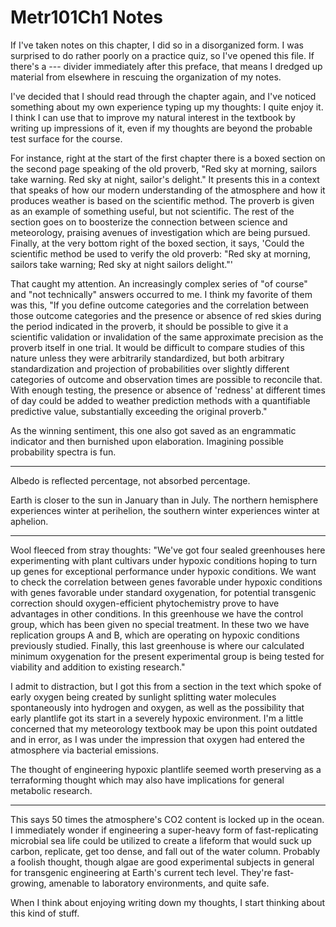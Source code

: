 # Metr101Ch1 Notes

If I've taken notes on this chapter, I did so in a disorganized form.  I was surprised to do rather poorly on a practice quiz, so I've opened this file.  If there's a --- divider immediately after this preface, that means I dredged up material from elsewhere in rescuing the organization of my notes.

I've decided that I should read through the chapter again, and I've noticed something about my own experience typing up my thoughts: I quite enjoy it.  I think I can use that to improve my natural interest in the textbook by writing up impressions of it, even if my thoughts are beyond the probable test surface for the course.

For instance, right at the start of the first chapter there is a boxed section on the second page speaking of the old proverb, "Red sky at morning, sailors take warning.  Red sky at night, sailor's delight."  It presents this in a context that speaks of how our modern understanding of the atmosphere and how it produces weather is based on the scientific method.  The proverb is given as an example of something useful, but not scientific.  The rest of the section goes on to boosterize the connection between science and meteorology, praising avenues of investigation which are being pursued.  Finally, at the very bottom right of the boxed section, it says, 'Could the scientific method be used to verify the old proverb: "Red sky at morning, sailors take warning; Red sky at night sailors delight."'

That caught my attention.  An increasingly complex series of "of course" and "not technically" answers occurred to me.  I think my favorite of them was this, "If you define outcome categories and the correlation between those outcome categories and the presence or absence of red skies during the period indicated in the proverb, it should be possible to give it a scientific validation or invalidation of the same approximate precision as the proverb itself in one trial.  It would be difficult to compare studies of this nature unless they were arbitrarily standardized, but both arbitrary standardization and projection of probabilities over slightly different categories of outcome and observation times are possible to reconcile that.  With enough testing, the presence or absence of 'redness' at different times of day could be added to weather prediction methods with a quantifiable predictive value, substantially exceeding the original proverb."

As the winning sentiment, this one also got saved as an engrammatic indicator and then burnished upon elaboration.  Imagining possible probability spectra is fun.

---
Albedo is reflected percentage, not absorbed percentage.

Earth is closer to the sun in January than in July.  The northern hemisphere experiences winter at perihelion, the southern winter experiences winter at aphelion.

---
Wool fleeced from stray thoughts: "We've got four sealed greenhouses here experimenting with plant cultivars under hypoxic conditions hoping to turn up genes for exceptional performance under hypoxic conditions.  We want to check the correlation between genes favorable under hypoxic conditions with genes favorable under standard oxygenation, for potential transgenic correction should oxygen-efficient phytochemistry prove to have advantages in other conditions.  In this greenhouse we have the control group, which has been given no special treatment.  In these two we have replication groups A and B, which are operating on hypoxic conditions previously studied.  Finally, this last greenhouse is where our calculated minimum oxygenation for the present experimental group is being tested for viability and addition to existing research."

I admit to distraction, but I got this from a section in the text which spoke of early oxygen being created by sunlight splitting water molecules spontaneously into hydrogen and oxygen, as well as the possibility that early plantlife got its start in a severely hypoxic environment.  I'm a little concerned that my meteorology textbook may be upon this point outdated and in error, as I was under the impression that oxygen had entered the atmosphere via bacterial emissions.

The thought of engineering hypoxic plantlife seemed worth preserving as a terraforming thought which may also have implications for general metabolic research.

---

This says 50 times the atmosphere's CO2 content is locked up in the ocean.  I immediately wonder if engineering a super-heavy form of fast-replicating microbial sea life could be utilized to create a lifeform that would suck up carbon, replicate, get too dense, and fall out of the water column.  Probably a foolish thought, though algae are good experimental subjects in general for transgenic engineering at Earth's current tech level.  They're fast-growing, amenable to laboratory environments, and quite safe.

When I think about enjoying writing down my thoughts, I start thinking about this kind of stuff.